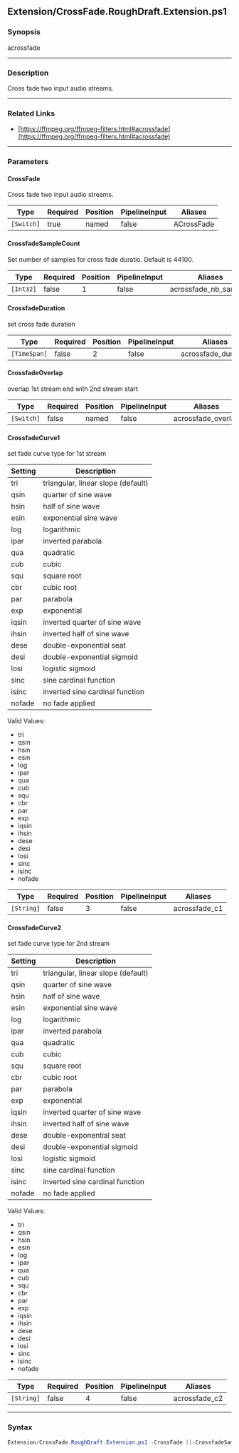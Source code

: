 Extension/CrossFade.RoughDraft.Extension.ps1
--------------------------------------------




### Synopsis
acrossfade



---


### Description

Cross fade two input audio streams.



---


### Related Links
* [https://ffmpeg.org/ffmpeg-filters.html#acrossfade](https://ffmpeg.org/ffmpeg-filters.html#acrossfade)





---


### Parameters
#### **CrossFade**

Cross fade two input audio streams.






|Type      |Required|Position|PipelineInput|Aliases   |
|----------|--------|--------|-------------|----------|
|`[Switch]`|true    |named   |false        |ACrossFade|



#### **CrossfadeSampleCount**

Set number of samples for cross fade duratio.  Default is 44100.






|Type     |Required|Position|PipelineInput|Aliases              |
|---------|--------|--------|-------------|---------------------|
|`[Int32]`|false   |1       |false        |acrossfade_nb_samples|



#### **CrossfadeDuration**

set cross fade duration






|Type        |Required|Position|PipelineInput|Aliases            |
|------------|--------|--------|-------------|-------------------|
|`[TimeSpan]`|false   |2       |false        |acrossfade_duration|



#### **CrossfadeOverlap**

overlap 1st stream end with 2nd stream start






|Type      |Required|Position|PipelineInput|Aliases           |
|----------|--------|--------|-------------|------------------|
|`[Switch]`|false   |named   |false        |acrossfade_overlap|



#### **CrossfadeCurve1**

set fade curve type for 1st stream 

|Setting|Description|
|-|-|
|tri|triangular, linear slope (default)|
|qsin  |quarter of sine wave|
|hsin  |half of sine wave|
|esin  |exponential sine wave|
|log   |logarithmic|
|ipar  |inverted parabola|
|qua   |quadratic|
|cub   |cubic|
|squ   |square root|
|cbr   |cubic root|
|par   |parabola|
|exp   |exponential|
|iqsin |inverted quarter of sine wave|
|ihsin |inverted half of sine wave|
|dese  |double-exponential seat|
|desi  |double-exponential sigmoid|
|losi  |logistic sigmoid|
|sinc  |sine cardinal function|
|isinc |inverted sine cardinal function|
|nofade|no fade applied|



Valid Values:

* tri
* qsin
* hsin
* esin
* log
* ipar
* qua
* cub
* squ
* cbr
* par
* exp
* iqsin
* ihsin
* dese
* desi
* losi
* sinc
* isinc
* nofade






|Type      |Required|Position|PipelineInput|Aliases      |
|----------|--------|--------|-------------|-------------|
|`[String]`|false   |3       |false        |acrossfade_c1|



#### **CrossfadeCurve2**

set fade curve type for 2nd stream 

|Setting|Description|
|-|-|
|tri|triangular, linear slope (default)|
|qsin  |quarter of sine wave|
|hsin  |half of sine wave|
|esin  |exponential sine wave|
|log   |logarithmic|
|ipar  |inverted parabola|
|qua   |quadratic|
|cub   |cubic|
|squ   |square root|
|cbr   |cubic root|
|par   |parabola|
|exp   |exponential|
|iqsin |inverted quarter of sine wave|
|ihsin |inverted half of sine wave|
|dese  |double-exponential seat|
|desi  |double-exponential sigmoid|
|losi  |logistic sigmoid|
|sinc  |sine cardinal function|
|isinc |inverted sine cardinal function|
|nofade|no fade applied|



Valid Values:

* tri
* qsin
* hsin
* esin
* log
* ipar
* qua
* cub
* squ
* cbr
* par
* exp
* iqsin
* ihsin
* dese
* desi
* losi
* sinc
* isinc
* nofade






|Type      |Required|Position|PipelineInput|Aliases      |
|----------|--------|--------|-------------|-------------|
|`[String]`|false   |4       |false        |acrossfade_c2|





---


### Syntax
```PowerShell
Extension/CrossFade.RoughDraft.Extension.ps1 -CrossFade [[-CrossfadeSampleCount] <Int32>] [[-CrossfadeDuration] <TimeSpan>] [-CrossfadeOverlap] [[-CrossfadeCurve1] <String>] [[-CrossfadeCurve2] <String>] [<CommonParameters>]
```
